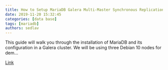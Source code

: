 ```yaml
---
title: How to Setup MariaDB Galera Multi-Master Synchronous Replication using Debian 10
date: 2019-11-20 15:32:45
categories: [data base]
tags: [mariadb]
authors: sedlav
---
```


This guide will walk you through the installation of MariaDB and its configuration in a Galera cluster. We will be using three Debian 10 nodes for dem...

[Link](https://www.howtoforge.com/how-to-setup-mariadb-galera-multi-master-synchronous-replication-using-debian-10/)
